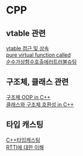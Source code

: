 # CPP

## vtable 관련
[vtable 접근 및 상속](https://github.com/seowooyoung119/CPP/tree/main/vtable%EC%97%90%20%EB%8C%80%ED%95%B4/vtable%EC%97%90%20%EB%8C%80%ED%95%B4) <br>
[pure virtual function called](https://github.com/seowooyoung119/CPP/tree/main/%EC%88%9C%EC%88%98%EA%B0%80%EC%83%81%ED%95%A8%EC%88%98%EC%98%A4%EB%B2%84%EB%9D%BC%EC%9D%B4%EB%93%9C%ED%85%8C%EC%8A%A4%ED%8A%B8/%EC%88%9C%EC%88%98%EA%B0%80%EC%83%81%ED%95%A8%EC%88%98%EC%98%A4%EB%B2%84%EB%9D%BC%EC%9D%B4%EB%93%9C%ED%85%8C%EC%8A%A4%ED%8A%B8) <br>
[순수가상함수호출에러트러불슈팅](https://github.com/seowooyoung119/CPP/blob/main/%EC%88%9C%EC%88%98%EA%B0%80%EC%83%81%ED%95%A8%EC%88%98%ED%98%B8%EC%B6%9C%EC%97%90%EB%9F%AC.html)
## 구조체, 클래스 관련
[구조체 OOP in C++](https://github.com/seowooyoung119/CPP/tree/main/%EA%B5%AC%EC%A1%B0%EC%B2%B4%20OOP/%EA%B5%AC%EC%A1%B0%EC%B2%B4%20OOP)<br>
[클래스와 구조체 호환성 in C++](https://github.com/seowooyoung119/CPP/tree/main/%EA%B5%AC%EC%A1%B0%EC%B2%B4%20%ED%81%B4%EB%9E%98%EC%8A%A4%20OOP%20%ED%98%B8%ED%99%98%EC%84%B1/%EA%B5%AC%EC%A1%B0%EC%B2%B4%20%ED%81%B4%EB%9E%98%EC%8A%A4%20OOP%20%ED%98%B8%ED%99%98%EC%84%B1)<br>

## 타입 캐스팅
[C++타입캐스팅](https://github.com/seowooyoung119/CPP/blob/main/C%2B%2B%20%ED%83%80%EC%9E%85%20%EC%BA%90%EC%8A%A4%ED%8C%85.md)<br>
[RTTI에 대한 이해](https://github.com/seowooyoung119/CPP/blob/main/static_cast%2C%20dynamic_cast%20%EB%B0%8F%20RTTI%20%EC%9D%B4%ED%95%B4.md)<br>
